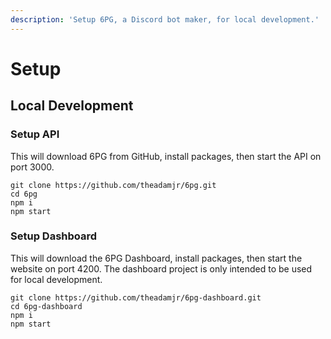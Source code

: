 ```yaml
---
description: 'Setup 6PG, a Discord bot maker, for local development.'
---
```


# Setup

## Local Development

### Setup API

This will download 6PG from GitHub, install packages, then start the API on port 3000.

```text
git clone https://github.com/theadamjr/6pg.git
cd 6pg
npm i
npm start
```

### Setup Dashboard

This will download the 6PG Dashboard, install packages, then start the website on port 4200. The dashboard project is only intended to be used for local development.

```text
git clone https://github.com/theadamjr/6pg-dashboard.git
cd 6pg-dashboard
npm i
npm start
```



